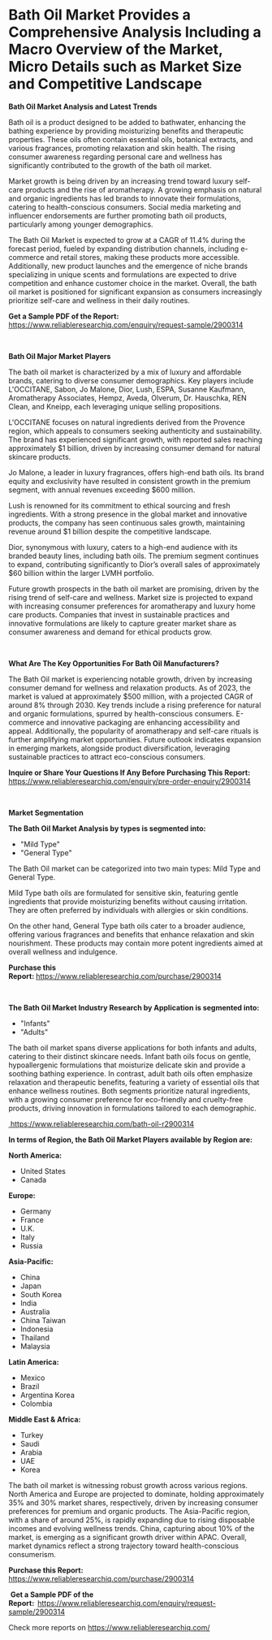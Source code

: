 <p><h1>Bath Oil Market Provides a Comprehensive Analysis Including a Macro Overview of the Market, Micro Details such as Market Size and Competitive Landscape</h1></p><p><strong>Bath Oil Market Analysis and Latest Trends</strong></p>
<p><p>Bath oil is a product designed to be added to bathwater, enhancing the bathing experience by providing moisturizing benefits and therapeutic properties. These oils often contain essential oils, botanical extracts, and various fragrances, promoting relaxation and skin health. The rising consumer awareness regarding personal care and wellness has significantly contributed to the growth of the bath oil market.</p><p>Market growth is being driven by an increasing trend toward luxury self-care products and the rise of aromatherapy. A growing emphasis on natural and organic ingredients has led brands to innovate their formulations, catering to health-conscious consumers. Social media marketing and influencer endorsements are further promoting bath oil products, particularly among younger demographics.</p><p>The Bath Oil Market is expected to grow at a CAGR of 11.4% during the forecast period, fueled by expanding distribution channels, including e-commerce and retail stores, making these products more accessible. Additionally, new product launches and the emergence of niche brands specializing in unique scents and formulations are expected to drive competition and enhance customer choice in the market. Overall, the bath oil market is positioned for significant expansion as consumers increasingly prioritize self-care and wellness in their daily routines.</p></p>
<p><strong>Get a Sample PDF of the Report:&nbsp;</strong> <a href="https://www.reliableresearchiq.com/enquiry/request-sample/2900314?utm_campaign=3314&utm_medium=2&utm_source=Github&utm_content=ia&utm_term=16032025&utm_id=bath-oil">https://www.reliableresearchiq.com/enquiry/request-sample/2900314</a></p>
<p>&nbsp;</p>
<p><strong>Bath Oil Major Market Players</strong></p>
<p><p>The bath oil market is characterized by a mix of luxury and affordable brands, catering to diverse consumer demographics. Key players include L'OCCITANE, Sabon, Jo Malone, Dior, Lush, ESPA, Susanne Kaufmann, Aromatherapy Associates, Hempz, Aveda, Olverum, Dr. Hauschka, REN Clean, and Kneipp, each leveraging unique selling propositions.</p><p>L'OCCITANE focuses on natural ingredients derived from the Provence region, which appeals to consumers seeking authenticity and sustainability. The brand has experienced significant growth, with reported sales reaching approximately $1 billion, driven by increasing consumer demand for natural skincare products.</p><p>Jo Malone, a leader in luxury fragrances, offers high-end bath oils. Its brand equity and exclusivity have resulted in consistent growth in the premium segment, with annual revenues exceeding $600 million. </p><p>Lush is renowned for its commitment to ethical sourcing and fresh ingredients. With a strong presence in the global market and innovative products, the company has seen continuous sales growth, maintaining revenue around $1 billion despite the competitive landscape.</p><p>Dior, synonymous with luxury, caters to a high-end audience with its branded beauty lines, including bath oils. The premium segment continues to expand, contributing significantly to Dior’s overall sales of approximately $60 billion within the larger LVMH portfolio.</p><p>Future growth prospects in the bath oil market are promising, driven by the rising trend of self-care and wellness. Market size is projected to expand with increasing consumer preferences for aromatherapy and luxury home care products. Companies that invest in sustainable practices and innovative formulations are likely to capture greater market share as consumer awareness and demand for ethical products grow.</p></p>
<p>&nbsp;</p>
<p><strong>What Are The Key Opportunities For Bath Oil Manufacturers?</strong></p>
<p><p>The Bath Oil market is experiencing notable growth, driven by increasing consumer demand for wellness and relaxation products. As of 2023, the market is valued at approximately $500 million, with a projected CAGR of around 8% through 2030. Key trends include a rising preference for natural and organic formulations, spurred by health-conscious consumers. E-commerce and innovative packaging are enhancing accessibility and appeal. Additionally, the popularity of aromatherapy and self-care rituals is further amplifying market opportunities. Future outlook indicates expansion in emerging markets, alongside product diversification, leveraging sustainable practices to attract eco-conscious consumers.</p></p>
<p><strong>Inquire or Share Your Questions If Any Before Purchasing This Report:</strong> <a href="https://www.reliableresearchiq.com/enquiry/pre-order-enquiry/2900314?utm_campaign=3314&utm_medium=2&utm_source=Github&utm_content=ia&utm_term=16032025&utm_id=bath-oil">https://www.reliableresearchiq.com/enquiry/pre-order-enquiry/2900314</a></p>
<p>&nbsp;</p>
<p><strong>Market Segmentation</strong></p>
<p><strong>The Bath Oil Market Analysis by types is segmented into:</strong></p>
<p><ul><li>"Mild Type"</li><li>"General Type"</li></ul></p>
<p><p>The Bath Oil market can be categorized into two main types: Mild Type and General Type. </p><p>Mild Type bath oils are formulated for sensitive skin, featuring gentle ingredients that provide moisturizing benefits without causing irritation. They are often preferred by individuals with allergies or skin conditions. </p><p>On the other hand, General Type bath oils cater to a broader audience, offering various fragrances and benefits that enhance relaxation and skin nourishment. These products may contain more potent ingredients aimed at overall wellness and indulgence.</p></p>
<p><strong>Purchase this Report:&nbsp;</strong><a href="https://www.reliableresearchiq.com/purchase/2900314?utm_campaign=3314&utm_medium=2&utm_source=Github&utm_content=ia&utm_term=16032025&utm_id=bath-oil">https://www.reliableresearchiq.com/purchase/2900314</a></p>
<p>&nbsp;</p>
<p><strong>The Bath Oil Market Industry Research by Application is segmented into:</strong></p>
<p><ul><li>"Infants"</li><li>"Adults"</li></ul></p>
<p><p>The bath oil market spans diverse applications for both infants and adults, catering to their distinct skincare needs. Infant bath oils focus on gentle, hypoallergenic formulations that moisturize delicate skin and provide a soothing bathing experience. In contrast, adult bath oils often emphasize relaxation and therapeutic benefits, featuring a variety of essential oils that enhance wellness routines. Both segments prioritize natural ingredients, with a growing consumer preference for eco-friendly and cruelty-free products, driving innovation in formulations tailored to each demographic.</p></p>
<p><a href="https://www.reliableresearchiq.com/bath-oil-r2900314?utm_campaign=3314&utm_medium=2&utm_source=Github&utm_content=ia&utm_term=16032025&utm_id=bath-oil">&nbsp;https://www.reliableresearchiq.com/bath-oil-r2900314</a></p>
<p><strong>In terms of Region, the Bath Oil Market Players available by Region are:</strong></p>
<p>
    <p> <strong> North America: </strong>
        <ul>
            <li>United States</li>
            <li>Canada</li>
        </ul>
        </p> 
    <p> <strong> Europe: </strong>
        <ul>
            <li>Germany</li>
            <li>France</li>
            <li>U.K.</li>
            <li>Italy</li>
            <li>Russia</li>
        </ul>
        </p> 
    <p> <strong> Asia-Pacific: </strong>
        <ul>
            <li>China</li>
            <li>Japan</li>
            <li>South Korea</li>
            <li>India</li>
            <li>Australia</li>
            <li>China Taiwan</li>
            <li>Indonesia</li>
            <li>Thailand</li>
            <li>Malaysia</li>
        </ul>
        </p> 
    <p> <strong> Latin America: </strong>
        <ul>
            <li>Mexico</li>
            <li>Brazil</li>
            <li>Argentina Korea</li>
            <li>Colombia</li>
        </ul>
        </p> 
    <p> <strong> Middle East & Africa: </strong>
        <ul>
            <li>Turkey</li>
            <li>Saudi</li>
            <li>Arabia</li>
            <li>UAE</li>
            <li>Korea</li>
        </ul>
    </p>
    </p>
<p><p>The bath oil market is witnessing robust growth across various regions. North America and Europe are projected to dominate, holding approximately 35% and 30% market shares, respectively, driven by increasing consumer preferences for premium and organic products. The Asia-Pacific region, with a share of around 25%, is rapidly expanding due to rising disposable incomes and evolving wellness trends. China, capturing about 10% of the market, is emerging as a significant growth driver within APAC. Overall, market dynamics reflect a strong trajectory toward health-conscious consumerism.</p></p>
<p><strong>Purchase this Report: </strong><a href="https://www.reliableresearchiq.com/purchase/2900314?utm_campaign=3314&utm_medium=2&utm_source=Github&utm_content=ia&utm_term=16032025&utm_id=bath-oil">https://www.reliableresearchiq.com/purchase/2900314</a></p>
<p>&nbsp;<strong>Get a Sample PDF of the Report:&nbsp;&nbsp;</strong><a href="https://www.reliableresearchiq.com/enquiry/request-sample/2900314?utm_campaign=3314&utm_medium=2&utm_source=Github&utm_content=ia&utm_term=16032025&utm_id=bath-oil">https://www.reliableresearchiq.com/enquiry/request-sample/2900314</a></p>
<p><strong></strong></p>
<p>Check more reports on <a href="https://www.reliableresearchiq.com/?utm_campaign=3314&utm_medium=2&utm_source=Github&utm_content=ia&utm_term=16032025&utm_id=bath-oil">https://www.reliableresearchiq.com/</a></p>